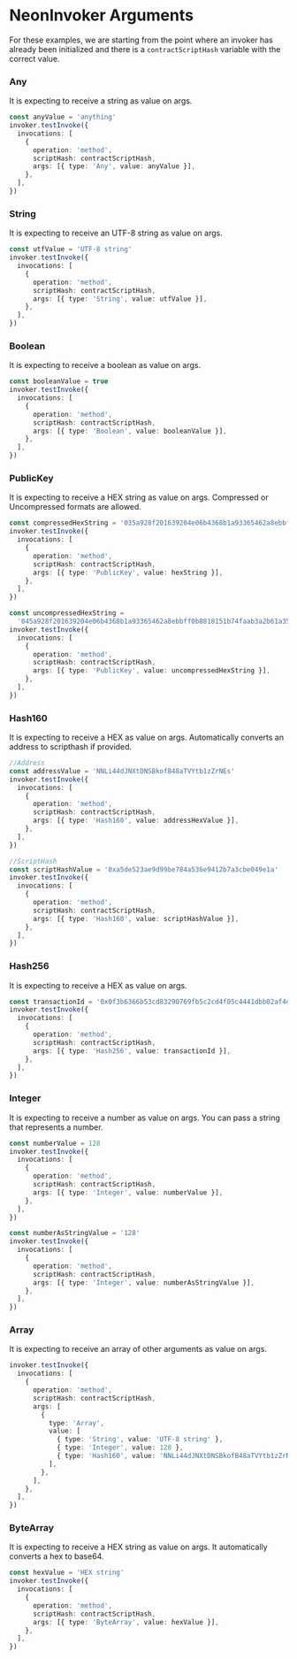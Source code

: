 # NeonInvoker Arguments

For these examples, we are starting from the point where an invoker has already been initialized and there is a
`contractScriptHash` variable with the correct value.

### Any

It is expecting to receive a string as value on args.

```ts
const anyValue = 'anything'
invoker.testInvoke({
  invocations: [
    {
      operation: 'method',
      scriptHash: contractScriptHash,
      args: [{ type: 'Any', value: anyValue }],
    },
  ],
})
```

### String

It is expecting to receive an UTF-8 string as value on args.

```ts
const utfValue = 'UTF-8 string'
invoker.testInvoke({
  invocations: [
    {
      operation: 'method',
      scriptHash: contractScriptHash,
      args: [{ type: 'String', value: utfValue }],
    },
  ],
})
```

### Boolean

It is expecting to receive a boolean as value on args.

```ts
const booleanValue = true
invoker.testInvoke({
  invocations: [
    {
      operation: 'method',
      scriptHash: contractScriptHash,
      args: [{ type: 'Boolean', value: booleanValue }],
    },
  ],
})
```

### PublicKey

It is expecting to receive a HEX string as value on args. Compressed or Uncompressed formats are allowed.

```ts
const compressedHexString = '035a928f201639204e06b4368b1a93365462a8ebbff0b8818151b74faab3a2b61a'
invoker.testInvoke({
  invocations: [
    {
      operation: 'method',
      scriptHash: contractScriptHash,
      args: [{ type: 'PublicKey', value: hexString }],
    },
  ],
})

const uncompressedHexString =
  '045a928f201639204e06b4368b1a93365462a8ebbff0b8818151b74faab3a2b61a35dfabcb79ac492a2a88588d2f2e73f045cd8af58059282e09d693dc340e113f'
invoker.testInvoke({
  invocations: [
    {
      operation: 'method',
      scriptHash: contractScriptHash,
      args: [{ type: 'PublicKey', value: uncompressedHexString }],
    },
  ],
})
```

### Hash160

It is expecting to receive a HEX as value on args. Automatically converts an address to scripthash if provided.

```ts
//Address
const addressValue = 'NNLi44dJNXtDNSBkofB48aTVYtb1zZrNEs'
invoker.testInvoke({
  invocations: [
    {
      operation: 'method',
      scriptHash: contractScriptHash,
      args: [{ type: 'Hash160', value: addressHexValue }],
    },
  ],
})

//ScriptHash
const scriptHashValue = '0xa5de523ae9d99be784a536e9412b7a3cbe049e1a'
invoker.testInvoke({
  invocations: [
    {
      operation: 'method',
      scriptHash: contractScriptHash,
      args: [{ type: 'Hash160', value: scriptHashValue }],
    },
  ],
})
```

### Hash256

It is expecting to receive a HEX as value on args.

```ts
const transactionId = '0x0f3b6366b53cd83290769fb5c2cd4f05c4441dbb02af4dbb58a82a46a120ca17'
invoker.testInvoke({
  invocations: [
    {
      operation: 'method',
      scriptHash: contractScriptHash,
      args: [{ type: 'Hash256', value: transactionId }],
    },
  ],
})
```

### Integer

It is expecting to receive a number as value on args. You can pass a string that represents a number.

```ts
const numberValue = 128
invoker.testInvoke({
  invocations: [
    {
      operation: 'method',
      scriptHash: contractScriptHash,
      args: [{ type: 'Integer', value: numberValue }],
    },
  ],
})

const numberAsStringValue = '128'
invoker.testInvoke({
  invocations: [
    {
      operation: 'method',
      scriptHash: contractScriptHash,
      args: [{ type: 'Integer', value: numberAsStringValue }],
    },
  ],
})
```

### Array

It is expecting to receive an array of other arguments as value on args.

```ts
invoker.testInvoke({
  invocations: [
    {
      operation: 'method',
      scriptHash: contractScriptHash,
      args: [
        {
          type: 'Array',
          value: [
            { type: 'String', value: 'UTF-8 string' },
            { type: 'Integer', value: 128 },
            { type: 'Hash160', value: 'NNLi44dJNXtDNSBkofB48aTVYtb1zZrNEs' },
          ],
        },
      ],
    },
  ],
})
```

### ByteArray

It is expecting to receive a HEX string as value on args. It automatically converts a hex to base64.

```ts
const hexValue = 'HEX string'
invoker.testInvoke({
  invocations: [
    {
      operation: 'method',
      scriptHash: contractScriptHash,
      args: [{ type: 'ByteArray', value: hexValue }],
    },
  ],
})
```
